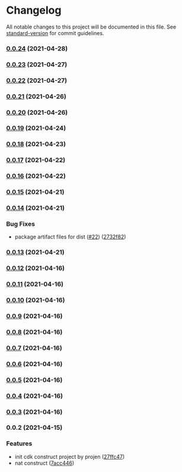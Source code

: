 # Changelog

All notable changes to this project will be documented in this file. See [standard-version](https://github.com/conventional-changelog/standard-version) for commit guidelines.

### [0.0.24](https://github.com/zxkane/snat/compare/v0.0.23...v0.0.24) (2021-04-28)

### [0.0.23](https://github.com/zxkane/snat/compare/v0.0.22...v0.0.23) (2021-04-27)

### [0.0.22](https://github.com/zxkane/snat/compare/v0.0.21...v0.0.22) (2021-04-27)

### [0.0.21](https://github.com/zxkane/snat/compare/v0.0.20...v0.0.21) (2021-04-26)

### [0.0.20](https://github.com/zxkane/snat/compare/v0.0.19...v0.0.20) (2021-04-26)

### [0.0.19](https://github.com/zxkane/snat/compare/v0.0.18...v0.0.19) (2021-04-24)

### [0.0.18](https://github.com/zxkane/snat/compare/v0.0.17...v0.0.18) (2021-04-23)

### [0.0.17](https://github.com/zxkane/snat/compare/v0.0.16...v0.0.17) (2021-04-22)

### [0.0.16](https://github.com/zxkane/snat/compare/v0.0.15...v0.0.16) (2021-04-22)

### [0.0.15](https://github.com/zxkane/snat/compare/v0.0.14...v0.0.15) (2021-04-21)

### [0.0.14](https://github.com/zxkane/snat/compare/v0.0.13...v0.0.14) (2021-04-21)


### Bug Fixes

* package artifact files for dist ([#22](https://github.com/zxkane/snat/issues/22)) ([2732f82](https://github.com/zxkane/snat/commit/2732f828ff77336beefd8fa9485be76c41190c19))

### [0.0.13](https://github.com/zxkane/snat/compare/v0.0.12...v0.0.13) (2021-04-21)

### [0.0.12](https://github.com/zxkane/snat/compare/v0.0.11...v0.0.12) (2021-04-16)

### [0.0.11](https://github.com/zxkane/snat/compare/v0.0.10...v0.0.11) (2021-04-16)

### [0.0.10](https://github.com/zxkane/snat/compare/v0.0.9...v0.0.10) (2021-04-16)

### [0.0.9](https://github.com/zxkane/snat/compare/v0.0.8...v0.0.9) (2021-04-16)

### [0.0.8](https://github.com/zxkane/snat/compare/v0.0.7...v0.0.8) (2021-04-16)

### [0.0.7](https://github.com/zxkane/snat/compare/v0.0.6...v0.0.7) (2021-04-16)

### [0.0.6](https://github.com/zxkane/snat/compare/v0.0.5...v0.0.6) (2021-04-16)

### [0.0.5](https://github.com/zxkane/snat/compare/v0.0.4...v0.0.5) (2021-04-16)

### [0.0.4](https://github.com/zxkane/snat/compare/v0.0.3...v0.0.4) (2021-04-16)

### [0.0.3](https://github.com/zxkane/snat/compare/v0.0.2...v0.0.3) (2021-04-16)

### 0.0.2 (2021-04-15)


### Features

* init cdk construct project by projen ([27ffc47](https://github.com/zxkane/snat/commit/27ffc472acc5500ce1437cb2a7920b5e596db38c))
* nat construct ([7acc446](https://github.com/zxkane/snat/commit/7acc4464ab47927647a9478690eda455e348f8f3))
